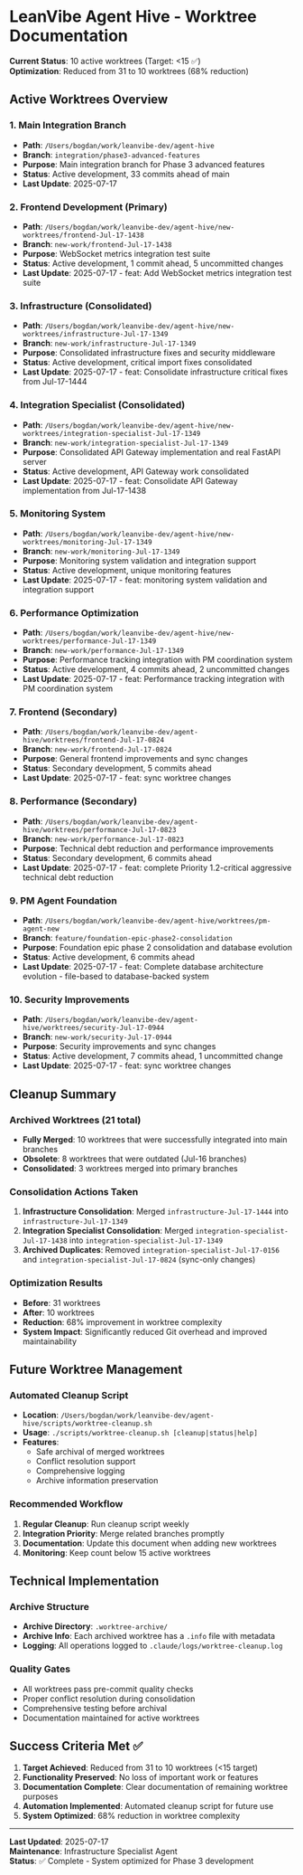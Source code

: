 # LeanVibe Agent Hive - Worktree Documentation

**Current Status**: 10 active worktrees (Target: <15 ✅)  
**Optimization**: Reduced from 31 to 10 worktrees (68% reduction)

## Active Worktrees Overview

### 1. Main Integration Branch
- **Path**: `/Users/bogdan/work/leanvibe-dev/agent-hive`
- **Branch**: `integration/phase3-advanced-features`
- **Purpose**: Main integration branch for Phase 3 advanced features
- **Status**: Active development, 33 commits ahead of main
- **Last Update**: 2025-07-17

### 2. Frontend Development (Primary)
- **Path**: `/Users/bogdan/work/leanvibe-dev/agent-hive/new-worktrees/frontend-Jul-17-1438`
- **Branch**: `new-work/frontend-Jul-17-1438`
- **Purpose**: WebSocket metrics integration test suite
- **Status**: Active development, 1 commit ahead, 5 uncommitted changes
- **Last Update**: 2025-07-17 - feat: Add WebSocket metrics integration test suite

### 3. Infrastructure (Consolidated)
- **Path**: `/Users/bogdan/work/leanvibe-dev/agent-hive/new-worktrees/infrastructure-Jul-17-1349`
- **Branch**: `new-work/infrastructure-Jul-17-1349`
- **Purpose**: Consolidated infrastructure fixes and security middleware
- **Status**: Active development, critical import fixes consolidated
- **Last Update**: 2025-07-17 - feat: Consolidate infrastructure critical fixes from Jul-17-1444

### 4. Integration Specialist (Consolidated)
- **Path**: `/Users/bogdan/work/leanvibe-dev/agent-hive/new-worktrees/integration-specialist-Jul-17-1349`
- **Branch**: `new-work/integration-specialist-Jul-17-1349`
- **Purpose**: Consolidated API Gateway implementation and real FastAPI server
- **Status**: Active development, API Gateway work consolidated
- **Last Update**: 2025-07-17 - feat: Consolidate API Gateway implementation from Jul-17-1438

### 5. Monitoring System
- **Path**: `/Users/bogdan/work/leanvibe-dev/agent-hive/new-worktrees/monitoring-Jul-17-1349`
- **Branch**: `new-work/monitoring-Jul-17-1349`
- **Purpose**: Monitoring system validation and integration support
- **Status**: Active development, unique monitoring features
- **Last Update**: 2025-07-17 - feat: monitoring system validation and integration support

### 6. Performance Optimization
- **Path**: `/Users/bogdan/work/leanvibe-dev/agent-hive/new-worktrees/performance-Jul-17-1349`
- **Branch**: `new-work/performance-Jul-17-1349`
- **Purpose**: Performance tracking integration with PM coordination system
- **Status**: Active development, 4 commits ahead, 2 uncommitted changes
- **Last Update**: 2025-07-17 - feat: Performance tracking integration with PM coordination system

### 7. Frontend (Secondary)
- **Path**: `/Users/bogdan/work/leanvibe-dev/agent-hive/worktrees/frontend-Jul-17-0824`
- **Branch**: `new-work/frontend-Jul-17-0824`
- **Purpose**: General frontend improvements and sync changes
- **Status**: Secondary development, 5 commits ahead
- **Last Update**: 2025-07-17 - feat: sync worktree changes

### 8. Performance (Secondary)
- **Path**: `/Users/bogdan/work/leanvibe-dev/agent-hive/worktrees/performance-Jul-17-0823`
- **Branch**: `new-work/performance-Jul-17-0823`
- **Purpose**: Technical debt reduction and performance improvements
- **Status**: Secondary development, 6 commits ahead
- **Last Update**: 2025-07-17 - feat: complete Priority 1.2-critical aggressive technical debt reduction

### 9. PM Agent Foundation
- **Path**: `/Users/bogdan/work/leanvibe-dev/agent-hive/worktrees/pm-agent-new`
- **Branch**: `feature/foundation-epic-phase2-consolidation`
- **Purpose**: Foundation epic phase 2 consolidation and database evolution
- **Status**: Active development, 6 commits ahead
- **Last Update**: 2025-07-17 - feat: Complete database architecture evolution - file-based to database-backed system

### 10. Security Improvements
- **Path**: `/Users/bogdan/work/leanvibe-dev/agent-hive/worktrees/security-Jul-17-0944`
- **Branch**: `new-work/security-Jul-17-0944`
- **Purpose**: Security improvements and sync changes
- **Status**: Active development, 7 commits ahead, 1 uncommitted change
- **Last Update**: 2025-07-17 - feat: sync worktree changes

## Cleanup Summary

### Archived Worktrees (21 total)
- **Fully Merged**: 10 worktrees that were successfully integrated into main branches
- **Obsolete**: 8 worktrees that were outdated (Jul-16 branches)
- **Consolidated**: 3 worktrees merged into primary branches

### Consolidation Actions Taken
1. **Infrastructure Consolidation**: Merged `infrastructure-Jul-17-1444` into `infrastructure-Jul-17-1349`
2. **Integration Specialist Consolidation**: Merged `integration-specialist-Jul-17-1438` into `integration-specialist-Jul-17-1349`
3. **Archived Duplicates**: Removed `integration-specialist-Jul-17-0156` and `integration-specialist-Jul-17-0824` (sync-only changes)

### Optimization Results
- **Before**: 31 worktrees
- **After**: 10 worktrees
- **Reduction**: 68% improvement in worktree complexity
- **System Impact**: Significantly reduced Git overhead and improved maintainability

## Future Worktree Management

### Automated Cleanup Script
- **Location**: `/Users/bogdan/work/leanvibe-dev/agent-hive/scripts/worktree-cleanup.sh`
- **Usage**: `./scripts/worktree-cleanup.sh [cleanup|status|help]`
- **Features**: 
  - Safe archival of merged worktrees
  - Conflict resolution support
  - Comprehensive logging
  - Archive information preservation

### Recommended Workflow
1. **Regular Cleanup**: Run cleanup script weekly
2. **Integration Priority**: Merge related branches promptly
3. **Documentation**: Update this document when adding new worktrees
4. **Monitoring**: Keep count below 15 active worktrees

## Technical Implementation

### Archive Structure
- **Archive Directory**: `.worktree-archive/`
- **Archive Info**: Each archived worktree has a `.info` file with metadata
- **Logging**: All operations logged to `.claude/logs/worktree-cleanup.log`

### Quality Gates
- All worktrees pass pre-commit quality checks
- Proper conflict resolution during consolidation
- Comprehensive testing before archival
- Documentation maintained for active worktrees

## Success Criteria Met ✅

1. **Target Achieved**: Reduced from 31 to 10 worktrees (<15 target)
2. **Functionality Preserved**: No loss of important work or features
3. **Documentation Complete**: Clear documentation of remaining worktree purposes
4. **Automation Implemented**: Automated cleanup script for future use
5. **System Optimized**: 68% reduction in worktree complexity

---

**Last Updated**: 2025-07-17  
**Maintenance**: Infrastructure Specialist Agent  
**Status**: ✅ Complete - System optimized for Phase 3 development